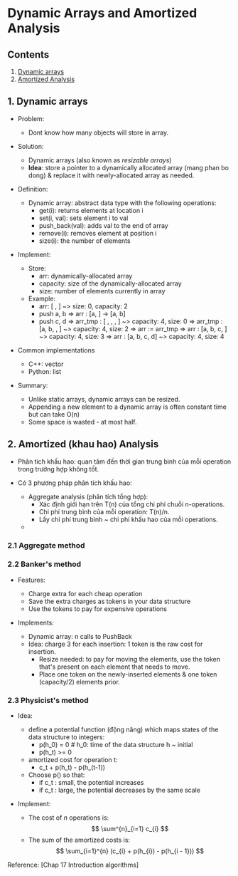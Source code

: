 # Dynamic Arrays and Amortized Analysis 

## Contents
1. [Dynamic arrays](#dynamic_arrays)
2. [Amortized Analysis](#amortized_analysis)

## 1. Dynamic arrays <a name="dynamic_arrays"></a>

+ Problem:
    - Dont know how many objects will store in array.

+ Solution:
    - Dynamic arrays (also known as *resizable arrays*)
    - **Idea**: store a pointer to a dynamically allocated array (mang phan bo dong) & replace it with newly-allocated array as needed.

+ Definition:   
    - Dynamic array: abstract data type with the following operations:
        - get(i): returns elements at location i
        - set(i, val): sets element i to val
        - push_back(val): adds val to the end of array
        - remove(i): removes element at position i
        - size(i): the number of elements

+ Implement:
    - Store:
        - arr: dynamically-allocated array
        - capacity: size of the dynamically-allocated array
        - size: number of elements currently in array
    - Example:
        - arr: [ , ] ~> size: 0, capacity: 2
        - push a, b => arr : [a, ] -> [a, b]
        - push c, d => arr_tmp : [ , , , ] ~> capacity: 4, size: 0
                    => arr_tmp : [a, b, , ] ~> capacity: 4, size: 2 => arr := arr_tmp
                    => arr : [a, b, c, ] ~> capacity: 4, size: 3
                    => arr : [a, b, c, d] ~> capacity: 4, size: 4

+ Common implementations
    - C++: vector
    - Python: list

+ Summary:
    - Unlike static arrays, dynamic arrays can be resized.
    - Appending a new element to a dynamic array is often constant time but can take O(n)
    - Some space is wasted - at most half.

## 2. Amortized (khau hao) Analysis <a name="amortized_analysis"></a>

+ Phân tích khấu hao: quan tâm đến thời gian trung bình của mỗi operation trong trường hợp không tốt.

+ Có 3 phương pháp phân tích khấu hao:
    - Aggregate analysis (phân tích tổng hợp): 
        - Xác định giới hạn trên T(n) của tổng chi phí chuỗi n-operations.
        - Chi phí trung bình của mỗi operation: T(n)/n.
        - Lấy chi phí trung bình ~ chi phí khấu hao của mỗi operations.
    - 

### 2.1 Aggregate method


### 2.2 Banker's method
+ Features:
    - Charge extra for each cheap operation
    - Save the extra charges as tokens in your data structure
    - Use the tokens to pay for expensive operations

+ Implements:
    - Dynamic array: n calls to PushBack
    - Idea: charge 3 for each insertion: 1 token is the raw cost for insertion. 
        - Resize needed: to pay for moving the elements, use the token that's present on each element that needs to move.
        - Place one token on the newly-inserted elements & one token (capacity/2) elements prior.

### 2.3 Physicist's method
+ Idea:
    - define a potential function (động năng) which maps states of the data structure to integers:
        - p(h_0) = 0 # h_0: time of the data structure h ~ initial
        - p(h_t) >= 0 
    - amortized cost for operation t: 
        - c_t + p(h_t) - p(h_(t-1))
    - Choose p() so that:
        - if c_t : small, the potential increases
        - if c_t : large, the potential decreases by the same scale

+ Implement:
    - The cost of *n* operations is: 
    $$
    \sum^{n}_{i=1} c_{i}
    $$
    - The sum of the amortized costs is:
    $$
    \sum_{i=1}^{n} (c_{i} + p(h_{i}) - p(h_{i - 1}))
    $$

Reference:
[Chap 17 Introduction algorithms]